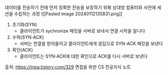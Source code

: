 데이터를 전송하기 전에 먼저 정확한 전송을 보장하기 위해 상대방 컴퓨터와 사전에 세션을 수립하는 과정
![[Pasted image 20240112135831.png]]
1. 초기화(SYN)
	- 클라이언트가 sychronize 패킷을 서버로 보내서 연결 시작을 알니다
2. 수락(SYN-ACK)
	- 서버는 연결을 받아들이고 클라이언트에게 응답으로 SYN-ACK 패킷을 보낸다
3. 확인(ACK)
	- 클라이언트는 SYN-ACK에 대한 확인으로 ACK를 다시 서버로 보낸다

출처: 
https://inpa.tistory.com/329
면접을 위한 CS 전공지식 노트
